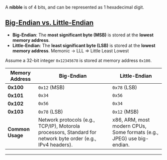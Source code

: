A **nibble** is of 4 bits, and can be represented as 1 hexadecimal digit.


## [Big-Endian vs. Little-Endian](https://youtu.be/CounrFEsOeA?si=G2pnKXjh-bN4enIA&t=376)

- **Big-Endian**: The **most significant byte (MSB)** is stored at the **lowest memory address**.
- **Little-Endian**: The **least significant byte (LSB)** is stored at the **lowest memory address**. Memonic -> LLL => Little Least Lowest

Assume a 32-bit integer `0x12345678` is stored at memory address `0x100`.

| Memory Address | Big-Endian | Little-Endian |
|----------------|------------|---------------|
| **0x100**      | `0x12` (MSB) | `0x78` (LSB)  |
| **0x101**      | `0x34`      | `0x56`        |
| **0x102**      | `0x56`      | `0x34`        |
| **0x103**      | `0x78` (LSB) | `0x12` (MSB)  |
| **Common Usage** | Network protocols (e.g., TCP/IP), Motorola processors, Standard for network byte order (e.g., IPv4 headers). | x86, ARM, most modern CPUs, Some formats (e.g., JPEG) use big-endian. | 
---
